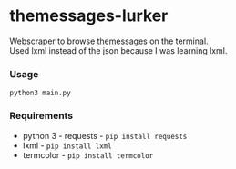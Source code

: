 # themessages-lurker 
Webscraper to browse [themessages](https://themessages.herokuapp.com) on the terminal.<br /> 
Used lxml instead of the json because I was learning lxml. 

### Usage
`python3 main.py`

### Requirements 
- python 3 - requests - `pip install requests` 
- lxml - `pip install lxml` 
- termcolor - `pip install termcolor`
